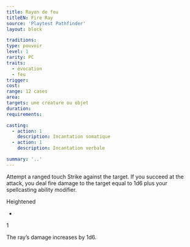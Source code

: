 ```yaml
---
title: Rayon de feu
titleEN: Fire Ray
source: 'Playtest Pathfinder'
layout: block

traditions:
type: pouvoir
level: 1
rarity: PC
traits:
  - évocation
  - feu
trigger: 
cost: 
range: 12 cases
area: 
targets: une créature ou objet
duration: 
requirements: 

casting:
  - action: 1
    description: Incantation somatique
  - action: 1
    description: Incantation verbale

summary: '..'
---
```

Attempt a ranged touch Strike against the target. If you succeed at the attack, you deal fire damage to the target equal to 1d6 plus your spellcasting ability modifier.

Heightened

-

1

The ray’s damage increases by 1d6.